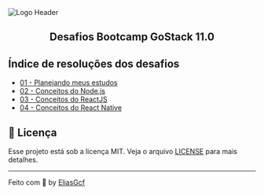 <img alt="Logo Header" src="https://storage.googleapis.com/golden-wind/bootcamp-gostack/header-desafios.png">

<h2 align="center">
  Desafios Bootcamp GoStack 11.0
</h2>

## Índice de resoluções dos desafios

- [01 - Planejando meus estudos](desafio-01-planejando-meus-estudos/README.md)
- [02 - Conceitos do Node.js](https://github.com/EliasGcf/bootcamp-gostack-desafios)
- [03 - Conceitos do ReactJS](https://github.com/EliasGcf/bootcamp-gostack-desafios)
- [04 - Conceitos do React Native](https://github.com/EliasGcf/bootcamp-gostack-desafios)

## 📝 Licença

Esse projeto está sob a licença MIT. Veja o arquivo [LICENSE](LICENSE) para mais detalhes.

---

Feito com 💜 by [EliasGcf](https://www.linkedin.com/in/eliasgcf/)
